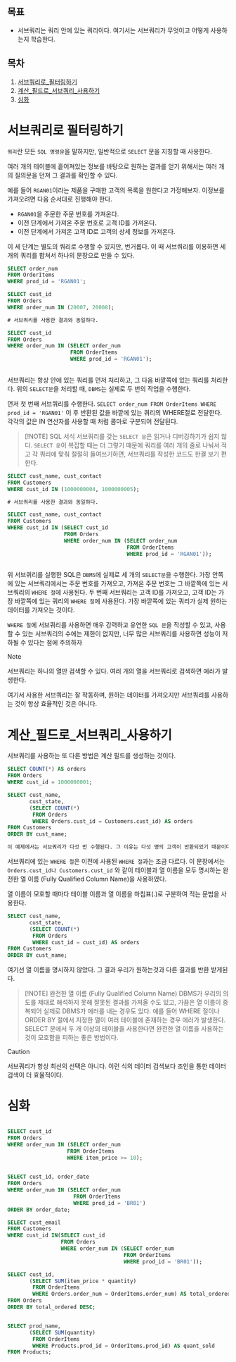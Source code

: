
## 목표

- 서브쿼리는 쿼리 안에 있는 쿼리이다. 여기서는 서브쿼리가 무엇이고 어떻게 사용하는지 학습한다.

## 목차

1. [서브쿼리로_필터링하기](#서브쿼리로_필터링하기)
2. [계산_필드로_서브쿼리_사용하기](#계산_필드로_서브쿼리_사용하기)
3. [심화](#심화)


# 서브쿼리로 필터링하기

`쿼리`란 모든 `SQL 명령문`을 말하지만, 일반적으로 `SELECT` 문을 지칭할 때 사용한다.

여러 개의 테이블에 흩어져있는 정보를 바탕으로 원하는 결과를 얻기 위해서는 여러 개의 질의문을 던져 그 결과를 확인할 수 있다.

예를 들어 `RGAN01`이라는 제품을 구매한 고객의 목록을 원한다고 가정해보자.
이정보를 가져오려면 다음 순서대로 진행해야 한다.

- `RGAN01`을 주문한 주문 번호를 가져온다.
- 이전 단계에서 가져온 주문 번호로 고객 ID를 가져온다.
- 이전 단계에서 가져온 고객 ID로 고객의 상세 정보를 가져온다.

이 세 단계는 별도의 쿼리로 수행할 수 있지만, 번거롭다. 이 때 서브쿼리를 이용하면 세 개의 쿼리를 합쳐서 하나의 문장으로 만들 수 있다.

``` sql
SELECT order_num
FROM OrderItems
WHERE prod_id = 'RGAN01';

SELECT cust_id
FROM Orders
WHERE order_num IN (20007, 20008);

# 서브쿼리를 사용한 결과와 동일하다.

SELECT cust_id
FROM Orders
WHERE order_num IN (SELECT order_num
					FROM OrderItems
                    WHERE prod_id = 'RGAN01');
                    
```

서브쿼리는 항상 안에 있는 쿼리를 먼저 처리하고, 그 다음 바깥쪽에 있는 쿼리를 처리한다. 위의 `SELECT문`을 처리할 때, `DBMS`는 실제로 두 번의 작업을 수행한다.

먼저 첫 번째 서브쿼리를 수행한다. `SELECT order_num FROM OrderItems WHERE prod_id = 'RGAN01'`
이 후 반환된 값을 바깥에 있는 쿼리의 WHERE절로 전달한다. 각각의 값은 IN 연산자를 사용할 때 처럼 콤마로 구분되어 전달된다.

> [!NOTE] SQL 서식
> 서브쿼리를 갖는 `SELECT 문`은 읽거나 디버깅하기가 쉽지 않다. 
> `SELECT 문`이 복잡할 때는 더 그렇기 때문에 쿼리를 여러 개의 줄로 나눠서 적고 각 쿼리에 맞춰 절절히 들여쓰기하면, 서브쿼리를 작성한 코드도 한결 보기 편한다.

``` SQL
SELECT cust_name, cust_contact
FROM Customers
WHERE cust_id IN (1000000004, 1000000005);

# 서브쿼리를 사용한 결과와 동일하다.

SELECT cust_name, cust_contact
FROM Customers
WHERE cust_id IN (SELECT cust_id
				  FROM Orders
                  WHERE order_num IN (SELECT order_num
									  FROM OrderItems
                                      WHERE prod_id = 'RGAN01'));
                                      
```

위 서브쿼리를 실행한 SQL은 `DBMS`에 실제로 세 개의 `SELECT문`을 수행한다.
가장 안쪽에 있는 서브쿼리에서는 주문 번호를 가져오고, 가져온 주문 번호는 그 바깥쪽에 있는 서브쿼리의 `WHERE 절`에 사용된다. 
두 번째 서브쿼리는 고객 ID를 가져오고, 고객 ID는 가장 바깥쪽에 있는 쿼리의 `WHERE 절`에 사용된다. 가장 바깥쪽에 있는 쿼리가 실제 원하는 데이터를 가져오는 것이다.

`WHERE 절`에 서브쿼리를 사용하면 매우 강력하고 유연한 `SQL 문`을 작성할 수 있고, 사용할 수 있는 서브쿼리의 수에는 제한이 없지만, 너무 많은 서브쿼리를 사용하면 성능이 저하될 수 있다는 점에 주의하자

> [!NOTE]
> 서브쿼리는 하나의 열만 검색할 수 있다. 여러 개의 열을 서브쿼리로 검색하면 에러가 발생한다.
> 
> 여기서 사용한 서브쿼리는 잘 작동하며, 원하는 데이터를 가져오지만 서브쿼리를 사용하는 것이 항상 효율적인 것은 아니다.

# 계산_필드로_서브쿼리_사용하기

서브쿼리를 사용하는 또 다른 방법은 계산 필드를 생성하는 것이다.

```sql
SELECT COUNT(*) AS orders
FROM Orders
WHERE cust_id = 1000000001;

SELECT cust_name,
	   cust_state,
       (SELECT COUNT(*)
        FROM Orders
        WHERE Orders.cust_id = Customers.cust_id) AS orders
FROM Customers
ORDER BY cust_name;

이 예제에서는 서브쿼리가 다섯 번 수행된다. 그 이유는 다섯 명의 고객이 반환되었기 때문이다.
```

서브쿼리에 있는 `WHERE 절`은 이전에 사용된 `WHERE 절`과는 조금 다르다.
이 문장에서는 `Orders.cust_id나 Customers.cust_id` 와 같이 테이블과 열 이름을 모두 명시하는 완전한 열 이름 (Fully Qualified Column Name)을 사용하였다.

열 이름이 모호할 때마다 테이블 이름과 열 이름을 마침표(.)로 구분하여 적는 문법을 사용한다.

```sql
SELECT cust_name,
	   cust_state,
       (SELECT COUNT(*)
        FROM Orders
        WHERE cust_id = cust_id) AS orders
FROM Customers
ORDER BY cust_name;
```

여기선 열 이름을 명시하지 않았다. 그 결과 우리가 원하는것과 다른 결과를 반환 받게된다.

> [!NOTE] 완전한 열 이름 (Fully Qualified Column Name)
> DBMS가 우리의 의도를 제대로 해석하지 못해 잘못된 결과를 가져올 수도 있고, 가끔은 열 이름이 중복되어 실제로 DBMS가 에러를 내는 경우도 있다.
> 예를 들어 WHERE 절이나 ORDER BY 절에서 지정한 열이 여러 테이블에 존재하는 경우 에러가 발생한다. 
> SELECT 문에서 두 개 이상의 테이블을 사용한다면 완전한 열 이름을 사용하는 것이 모호함을 피하는 좋은 방법이다.

> [!caution] 
> 서브쿼리가 항상 최선의 선택은 아니다.
> 이런 식의 데이터 검색보다 조인을 통한 데이터 검색이 더 효율적이다.


# 심화

```SQL

SELECT cust_id
FROM Orders
WHERE order_num IN (SELECT order_num
				   FROM OrderItems
                   WHERE item_price >= 10);
                   

SELECT cust_id, order_date
FROM Orders
WHERE order_num IN (SELECT order_num
					 FROM OrderItems
                     WHERE prod_id = 'BR01')
ORDER BY order_date;

SELECT cust_email
FROM Customers
WHERE cust_id IN(SELECT cust_id
				 FROM Orders
				 WHERE order_num IN (SELECT order_num
									 FROM OrderItems
									 WHERE prod_id = 'BR01'));

SELECT cust_id,
	   (SELECT SUM(item_price * quantity)
        FROM OrderItems
        WHERE Orders.order_num = OrderItems.order_num) AS total_ordered
FROM Orders
ORDER BY total_ordered DESC;


SELECT prod_name,
	   (SELECT SUM(quantity)
        FROM OrderItems
        WHERE Products.prod_id = OrderItems.prod_id) AS quant_sold
FROM Products;
```